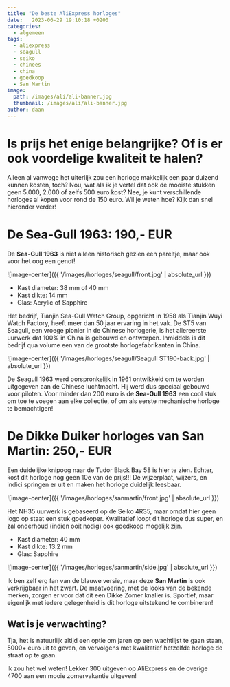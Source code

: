 ```yaml
---
title: "De beste AliExpress horloges"
date:   2023-06-29 19:10:18 +0200
categories:
  - algemeen
tags:
  - aliexpress
  - seagull
  - seiko
  - chinees
  - china
  - goedkoop
  - San Martin
image: 
  path: /images/ali/ali-banner.jpg
  thumbnail: /images/ali/ali-banner.jpg
author: daan
---
```

# Is prijs het enige belangrijke? Of is er ook voordelige kwaliteit te halen?
Alleen al vanwege het uiterlijk zou een horloge makkelijk een paar duizend kunnen kosten, toch? Nou, wat als ik je vertel dat ook de mooiste stukken geen 5.000, 2.000 of zelfs 500 euro kost? Nee, je kunt verschillende horloges al kopen voor rond de 150 euro. Wil je weten hoe? Kijk dan snel hieronder verder!

# De Sea-Gull 1963: 190,- EUR

De **Sea-Gull 1963** is niet alleen historisch gezien een pareltje, maar ook voor het oog een genot! 

![image-center]({{ '/images/horloges/seagull/front.jpg' | absolute_url }})

- Kast diameter: 38 mm of 40 mm
- Kast dikte: 14 mm
- Glas: Acrylic of Sapphire

Het bedrijf, Tianjin Sea-Gull Watch Group, opgericht in 1958 als Tianjin Wuyi Watch Factory, heeft meer dan 50 jaar ervaring in het vak. De ST5 van Seagull, een vroege pionier in de Chinese horlogerie, is het allereerste uurwerk dat 100% in China is gebouwd en ontworpen. Inmiddels is dit bedrijf qua volume een van de grootste horlogefabrikanten in China.

![image-center]({{ '/images/horloges/seagull/Seagull ST190-back.jpg' | absolute_url }})


De Seagull 1963 werd oorspronkelijk in 1961 ontwikkeld om te worden uitgegeven aan de Chinese luchtmacht. Hij werd dus speciaal gebouwd voor piloten. Voor minder dan 200 euro is de **Sea-Gull 1963** een cool stuk om toe te voegen aan elke collectie, of om als eerste mechanische horloge te bemachtigen!

# De Dikke Duiker horloges van San Martin: 250,- EUR

Een duidelijke knipoog naar de Tudor Black Bay 58 is hier te zien. Echter, kost dit horloge nog geen 10e van de prijs!!! De wijzerplaat, wijzers, en indici springen er uit en maken het horloge duidelijk leesbaar.

![image-center]({{ '/images/horloges/sanmartin/front.jpg' | absolute_url }})

Het NH35 uurwerk is gebaseerd op de Seiko 4R35, maar omdat hier geen logo op staat een stuk goedkoper. Kwalitatief loopt dit horloge dus super, en zal onderhoud (indien ooit nodig) ook goedkoop mogelijk zijn.

- Kast diameter: 40 mm
- Kast dikte: 13.2 mm
- Glas: Sapphire

![image-center]({{ '/images/horloges/sanmartin/side.jpg' | absolute_url }})

Ik ben zelf erg fan van de blauwe versie, maar deze **San Martin** is ook verkrijgbaar in het zwart. De maatvoering, met de looks van de bekende merken, zorgen er voor dat dit een Dikke Zomer knaller is. Sportief, maar eigenlijk met iedere gelegenheid is dit horloge uitstekend te combineren!

## Wat is je verwachting?
Tja, het is natuurlijk altijd een optie om jaren op een wachtlijst te gaan staan, 5000+ euro uit te geven, en vervolgens met kwalitatief hetzelfde horloge de straat op te gaan. 

Ik zou het wel weten! Lekker 300 uitgeven op AliExpress en de overige 4700 aan een mooie zomervakantie uitgeven!
